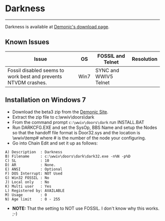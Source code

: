 # Darkness
***

Darkness is available at [Demonic's download page](http://www.demonic.net/files.php?id=2).

## Known Issues
Issue | OS | FOSSIL and Telnet | Resolution
--- | --- | --- | ---
Fossil disabled seems to work best and prevents NTVDM crashes. | Win7 | SYNC and WWIV5 Telnet | 


## Installation on Windows 7

* Download the beta3 zip from the [Demonic Site](http://www.demonic.net/files.php?id=2).
* Extract the zip file to c:\wwiv\doors\dark
* From the command prompt ```c:\wwiv\doors\dark``` run INSTALL.BAT
* Run DARKCFG.EXE and set the SysOp, BBS Name and setup the Nodes so that the handoff file format is Door32.sys and the location is \wwiv\temp# where # is the number of the node your configuring.
* Go into Chain Edit and set it up as follows:
```
A) Description  : Darkness
B) Filename     : c:\wwiv\doors\dark\dark32.exe -n%N -p%D
C) SL           : 10
D) AR           : None.
E) ANSI         : Optional
F) DOS Interrupt: NOT Used
G) Win32 FOSSIL : No
J) Local only   : No
K) Multi user   : Yes
L) Registered by: AVAILABLE
M) Usage        : 0
N) Age limit    : 0 - 255                                           
```
* **NOTE:** That the setting to NOT use FOSSIL. I don't know why this works. ;-)
